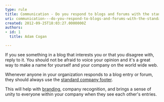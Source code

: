 ```yaml
---
type: rule
title: Communication - Do you respond to blogs and forums with the standard footer?
uri: communication---do-you-respond-to-blogs-and-forums-with-the-standard-footer
created: 2012-09-25T18:03:27.0000000Z
authors:
- id: 1
  title: Adam Cogan

---
```


If you see something in a blog that interests you or that you disagree with, reply                     to it. You should not be afraid to voice your opinion and it's a great way to make                     a name for yourself and your company on the world wide web.
 
Whenever anyone in your organization responds to a blog entry or forum,                     they should always use the [standard company footer](http&#58;//www.ssw.com.au/ssw/standards/rules/RulesToBetterBranding.aspx#EmailSignatures).

This will help with [branding](http&#58;//www.ssw.com.au/ssw/standards/rules/RulesToBetterBranding.aspx),                     company recognition, and brings a sense of unity to everyone within your company                     when they see each other's entries.
